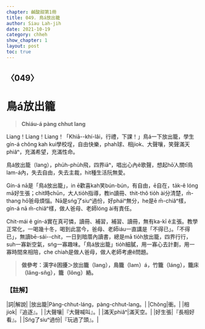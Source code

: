 ```yaml
---
chapter: 鹹酸甜第1冊
title: 049. 鳥á放出籠
author: Siau Lah-jih
date: 2021-10-19
category: chheh
show_chapter: 1
layout: post
toc: true
---
```

  
## 〈049〉
# 鳥á放出籠
>**Chiáu-á pàng chhut lang**

Liang！Liang！Liang！「Khiā--khí-lâi，行禮，下課！」鳥á一下放出籠，學生gín-á chông kah kui學校埕，自由快樂，phah球、相jiok、大聲嚷，笑聲滿天phiâⁿ，充滿希望，充滿性命。

鳥á放出籠（lang），phu̍h-phu̍h飛，四界iāⁿ，唱出心內ê歌聲，想起hō͘人關tī鳥lam-á內，失去自由，失去主裁，hit種生活阮無愛。

Gín-á nā是「鳥á放出籠」，in ē歡喜kah笑bún-bún，有自由，ē自在，ta̍k-ê lóng mā好生張；chit時chūn，大人tio̍h指導，教in讀冊、thit-thô tio̍h ài分清楚，m̄-thang hō͘爸母煩惱。Nā是sńg了siuⁿ過份，好pháiⁿ無分，he是ē m̄-chiâⁿ樣，gín-á nā m̄-chiâⁿ樣，做人爸母、老師lóng ài有責任。

Chit-mái ê gín-á實在真可憐，讀冊、補習，補習、讀冊，無有ka-kī ê主張。教學正常化，一喝幾十冬，喝到此當今，爸母、老師iáu一直講是「不得已」。「不得已」，無讀bē-sái--chit，一日到暗厝內讀書，總是mā tio̍h放出籠，四界行行，suh一寡新空氣，sńg一寡趣味。「鳥á放出籠」tio̍h細膩，用一寡心去計劃，用一寡時間來相陪，che chiah是做人爸母，做人老師考慮ê問題。

>**做參考：漢字ê困擾＞放出籠（lang），鳥籠（lam）á，竹籠（láng），籠床（lâng-sn̂g），籠（lông）絡。**


### 【註解】

|詞|解說|
|放出籠|Pàng-chhut-láng，pàng-chhut-lang。|
|Chông|衝。|
|相jiok|『追逐』。|
|大聲嚷|『大聲喊叫』。|
|滿天phiâⁿ|滿天空。|
|好生張|『長相好看』。|
|Sńg了siuⁿ過份|『玩過了頭』。|
